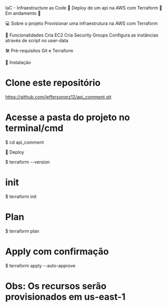 IaC - Infraestructure as Code
🚧  Deploy de um api  na AWS com Terraform 🚀 Em andamento  🚧

💻 Sobre o projeto
Provisionar uma infraestrutura na AWS com Terraform

💪 Funcionalidades
 Cria EC2
 Cria Security Groups
 Configura as instâncias através de script no user-data 


🛠 Pré-requisitos
Git e Terraform 


🎲 Instalação
# Clone este repositório
https://github.com/jeffersonqrz12/api_comment.git

# Acesse a pasta do projeto no terminal/cmd
$ cd api_comment


🚀 Deploy

$ terraform --version

# init
$ terraform init

# Plan
$ terraform plan

# Apply com confirmação
$ terraform apply --auto-approve

# Obs: Os recursos serão provisionados em us-east-1

